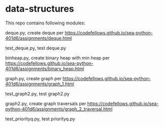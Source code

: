 # data-structures


This repo contains following modules:

deque.py, create deque per https://codefellows.github.io/sea-python-401d6/assignments/deque.html

test_deque.py, test deque.py

binheap.py, create binary heap with min heap per https://codefellows.github.io/sea-python-401d6/assignments/binary_heap.html

graph.py, create graph per https://codefellows.github.io/sea-python-401d6/assignments/graph_1.html

test_graph2.py, test graph2.py

graph2.py, create graph traversals per https://codefellows.github.io/sea-python-401d6/assignments/graph_2_traversal.html

test_priorityq.py, test priorityq.py
